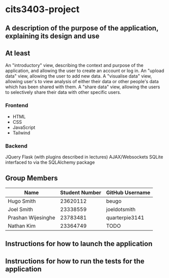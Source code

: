 # cits3403-project


## A description of the purpose of the application, explaining its design and use

## At least
An "introductory" view, describing the context and purpose of the application, and allowing the user to create an account or log in.
An "upload data" view, allowing the user to add new data.
A "visualise data" view, allowing user's to view analysis of either their data or other people's data which has been shared with them.
A "share data" view, allowing the users to selectively share their data with other specific users.

### Frontend
- HTML
- CSS
- JavaScript
- Tailwind 

### Backend 
JQuery
Flask (with plugins described in lectures)
AJAX/Websockets
SQLite interfaced to via the SQLAlchemy package

## Group Members
| Name               | Student Number | GitHub Username   |
|--------------------|----------------|--------------------|
| Hugo Smith         | 23620112       | beugo              |
| Joel Smith         | 23338559       | joeldotsmith       |
| Prashan Wijesinghe | 23783481       | quarterpie3141     |
| Nathan Kim         | 23364749       | TODO               |

## Instructions for how to launch the application

## Instructions for how to run the tests for the application
